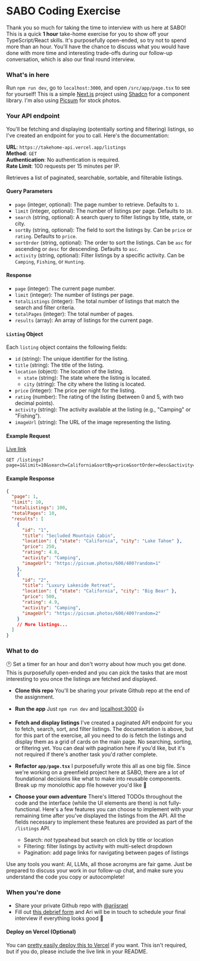 # SABO Coding Exercise
Thank you so much for taking the time to interview with us here at SABO! This is a quick **1 hour** take-home exercise for you to show off your TypeScript/React skills. It's purposefully open-ended, so try not to spend more than an hour. You'll have the chance to discuss what you would have done with more time and interesting trade-offs during our follow-up conversation, which is also our final round interview. 

### What's in here
Run `npm run dev`, go to `localhost:3000`, and open `/src/app/page.tsx` to see for yourself! This is a simple [Next.js](https://nextjs.org/) project using [Shadcn](https://ui.shadcn.com/) for a component library. I'm also using [Picsum](https://picsum.photos) for stock photos.

### Your API endpoint
You'll be fetching and displaying (potentially sorting and filtering) listings, so I've created an endpoint for you to call. Here's the documentation:

**URL**: `https://takehome-api.vercel.app/listings`  
**Method**: `GET`  
**Authentication**: No authentication is required.  
**Rate Limit**: 100 requests per 15 minutes per IP.

Retrieves a list of paginated, searchable, sortable, and filterable listings.

#### Query Parameters

- `page` (integer, optional): The page number to retrieve. Defaults to `1`.
- `limit` (integer, optional): The number of listings per page. Defaults to `10`.
- `search` (string, optional): A search query to filter listings by title, state, or city.
- `sortBy` (string, optional): The field to sort the listings by. Can be `price` or `rating`. Defaults to `price`.
- `sortOrder` (string, optional): The order to sort the listings. Can be `asc` for ascending or `desc` for descending. Defaults to `asc`.
- `activity` (string, optional): Filter listings by a specific activity. Can be `Camping`, `Fishing`, or `Hunting`.

#### Response

- `page` (integer): The current page number.
- `limit` (integer): The number of listings per page.
- `totalListings` (integer): The total number of listings that match the search and filter criteria.
- `totalPages` (integer): The total number of pages.
- `results` (array): An array of listings for the current page.

#### `Listing` Object

Each `listing` object contains the following fields:

- `id` (string): The unique identifier for the listing.
- `title` (string): The title of the listing.
- `location` (object): The location of the listing.
  - `state` (string): The state where the listing is located.
  - `city` (string): The city where the listing is located.
- `price` (integer): The price per night for the listing.
- `rating` (number): The rating of the listing (between 0 and 5, with two decimal points).
- `activity` (string): The activity available at the listing (e.g., "Camping" or "Fishing").
- `imageUrl` (string): The URL of the image representing the listing.

#### Example Request
[Live link](https://takehome-api.vercel.app/listings?page=1&limit=10&search=California&sortBy=price&sortOrder=desc&activity=Camping)

```
GET /listings?page=1&limit=10&search=California&sortBy=price&sortOrder=desc&activity=Camping
```

#### Example Response

```json
{
  "page": 1,
  "limit": 10,
  "totalListings": 100,
  "totalPages": 10,
  "results": [
    {
      "id": "1",
      "title": "Secluded Mountain Cabin",
      "location": { "state": "California", "city": "Lake Tahoe" },
      "price": 250,
      "rating": 4.8,
      "activity": "Camping",
      "imageUrl": "https://picsum.photos/600/400?random=1"
    },
    {
      "id": "2",
      "title": "Luxury Lakeside Retreat",
      "location": { "state": "California", "city": "Big Bear" },
      "price": 500,
      "rating": 4.9,
      "activity": "Camping",
      "imageUrl": "https://picsum.photos/600/400?random=2"
    }
    // More listings...
  ]
}
```

### What to do
🕐 Set a timer for an hour and don't worry about how much you get done. This is purposefully open-ended and you can pick the tasks that are most interesting to you once the listings are fetched and displayed.

- **Clone this repo** You'll be sharing your private Github repo at the end of the assignment.

- **Run the app** Just `npm run dev` and [localhost:3000](localhost:3000) 👍

- **Fetch and display listings** I've created a paginated API endpoint for you to fetch, search, sort, and filter listings. The documentation is above, but for this part of the exercise, all you need to do is fetch the listings and display them as a grid of cards on the main page. No searching, sorting, or filtering yet. You can deal with pagination here if you'd like, but it's not required if there's another task you'd rather complete.

- **Refactor `app/page.tsx`** I purposefully wrote this all as one big file. Since we're working on a greenfield project here at SABO, there are a lot of foundational decisions like what to make into reusable components. Break up my monolothic app file however you'd like 🤠

-  **Choose your own adventure** There's littered TODOs throughout the code and the interface (while the UI elements are there) is not fully-functional. Here's a few features you can choose to implement with your remaining time after you've displayed the listings from the API. All the fields necessary to implement these features are provided as part of the `/listings` API.
   - Search: *not* typeahead but search on click by title or location 
   - Filtering: filter listings by activity with multi-select dropdown
   - Pagination: add page links for navigating between pages of listings

Use any tools you want: AI, LLMs, all those acronyms are fair game. Just be prepared to discuss your work in our follow-up chat, and make sure you understand the code you copy or autocomplete!

### When you're done
- Share your private Github repo with [@ariisrael](https://github.com/ariisrael)
- Fill out [this debrief form](https://forms.gle/zkjiVcFJpWeGPsBS9) and Ari will be in touch to schedule your final interview if everything looks good 🥳

#### Deploy on Vercel (Optional)
You can [pretty easily deploy this to Vercel](https://nextjs.org/docs/deployment) if you want. This isn't required, but if you do, please include the live link in your README.
